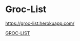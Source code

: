 # Groc-List

https://groc-list.herokuapp.com/

[GROC-LIST](https://github.com/jeremyjmaloney/groc-list/blob/master/images/GROC-LIST.png)

